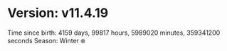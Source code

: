 # Version: v11.4.19
Time since birth: 4159 days, 99817 hours, 5989020 minutes, 359341200 seconds
Season: Winter ❄️
